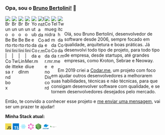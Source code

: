 
### Opa, sou o [Bruno Bertolini!](http://brunobertolini.com) 👋

<a href="http://codesandbox.io/u/brunobertolini" target="_blank">
  <img src="https://raw.githubusercontent.com/brunobertolini/brunobertolini/master/assets/codesandbox.svg" width="21px"  alt="Bruno Bertolini | Codesandbox" align="left" />
</a>
<a href="http://twitter.com/brunobertolini" target="_blank">
  <img src="https://raw.githubusercontent.com/brunobertolini/brunobertolini/master/assets/twitter.svg" width="21px"  alt="Bruno Bertolini | Twitter" align="left" />
</a>
<a href="http://linkedin.com/in/brunobertolini" target="_blank">
  <img src="https://raw.githubusercontent.com/brunobertolini/brunobertolini/master/assets/linkedin.svg" width="21px"  alt="Bruno Bertolini | LinkedIn" align="left" />
</a>
<a href="http://medium.com/@brunobertolini" target="_blank">
  <img src="https://raw.githubusercontent.com/brunobertolini/brunobertolini/master/assets/medium.svg" width="21px"  alt="Bruno Bertolini | Medium" align="left" />
</a>

<a href="http://youtube.com/codarme" target="_blank">
  <img src="https://raw.githubusercontent.com/brunobertolini/brunobertolini/master/assets/youtube.svg" width="21px"  alt="Youtube da Codar.me" align="left" />
</a>

<a href="http://instagram.com/codar.me" target="_blank">
  <img src="https://raw.githubusercontent.com/brunobertolini/brunobertolini/master/assets/instagram.svg" width="21px"  alt="Insta da Codar.me" align="left" />
</a>

<a href="https://discord.gg/HCgbhQb" target="_blank">
  <img src="https://raw.githubusercontent.com/brunobertolini/brunobertolini/master/assets/discord.svg" width="21px"  alt="Comunidade Codar.me no Discord" align="left" />
</a>

<a href="http://t.me/codarme" target="_blank">
  <img src="https://raw.githubusercontent.com/brunobertolini/brunobertolini/master/assets/telegram.svg" width="21px"  alt="Telegram da Codar.me" align="left" />
</a>

<a href="http://twitch.tv/codarme" target="_blank">
  <img src="https://raw.githubusercontent.com/brunobertolini/brunobertolini/master/assets/twitch.svg" width="21px"  alt="Twitch da Codar.me" align="left" />
</a>

<br />
<br />

Olá, sou Bruno Bertolini, desenvolvedor de software desde 2006, sempre focado em qualidade, arquitetura e boas práticas. Já desenvolvi todo tipo de projeto, para todo tipo de empresa, desde startups, até grandes empresas, como Kroton, Sebrae e Neoway.

Em 2019 criei a [Codar.me](http://codar.me), um projeto com foco em ajudar outros desenvolvedores a melhorarem suas habilidades, técnicas e não técnicas, para que consigam desenvolver software com qualidade, e se tornem desenvolvedores desejados pelo mercado.

Então, te convido a conhecer esse projeto e [me enviar uma mensagem](https://www.instagram.com/codar.me/), vai ser um prazer te ajudar!

**Minha Stack atual:**

<code><img height="20" src="https://raw.githubusercontent.com/github/explore/80688e429a7d4ef2fca1e82350fe8e3517d3494d/topics/javascript/javascript.png"></code>
<code><img height="20" src="https://raw.githubusercontent.com/github/explore/80688e429a7d4ef2fca1e82350fe8e3517d3494d/topics/typescript/typescript.png"></code>
<code><img height="20" src="https://raw.githubusercontent.com/github/explore/80688e429a7d4ef2fca1e82350fe8e3517d3494d/topics/react/react.png"></code>
<code><img height="20" src="https://raw.githubusercontent.com/github/explore/5c058a388828bb5fde0bcafd4bc867b5bb3f26f3/topics/graphql/graphql.png"></code>
<code><img height="20" src="https://raw.githubusercontent.com/github/explore/80688e429a7d4ef2fca1e82350fe8e3517d3494d/topics/nodejs/nodejs.png"></code>
<code><img height="20" src="https://raw.githubusercontent.com/github/explore/80688e429a7d4ef2fca1e82350fe8e3517d3494d/topics/docker/docker.png"></code>
<code><img height="20" src="https://raw.githubusercontent.com/github/explore/80688e429a7d4ef2fca1e82350fe8e3517d3494d/topics/mongodb/mongodb.png"></code>
